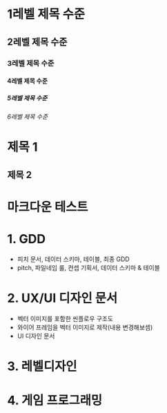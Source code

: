 # 1레벨 제목 수준
## 2레벨 제목 수준
### 3레벨 제목 수준
#### 4레벨 제목 수준
##### 5레벨 제목 수준
###### 6레벨 제목 수준

제목 1
=====
제목 2 
-----

# 마크다운 테스트

# 1. GDD
- 피치 문서, 데이터 스키마, 테이블, 최종 GDD
- pitch, 파일네임 룰, 컨셉 기획서, 데이터 스키마 & 테이블
# 2. UX/UI 디자인 문서
- 벡터 이미지를 포함한 씬플로우 구조도
- 와이어 프레임을 벡터 이미지로 제작(내용 변경해보셈)
- UI 디자인 문서
# 3. 레벨디자인

# 4. 게임 프로그래밍
